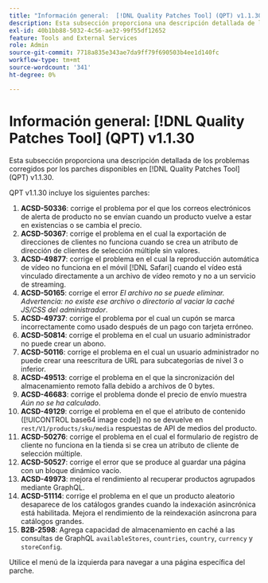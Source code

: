 ```yaml
---
title: "Información general:  [!DNL Quality Patches Tool] (QPT) v1.1.30"
description: Esta subsección proporciona una descripción detallada de los problemas corregidos por los parches disponibles en  [!DNL Quality Patches Tool] (QPT) v1.1.30.
exl-id: 40b1bb88-5032-4c56-ae32-99f55df12652
feature: Tools and External Services
role: Admin
source-git-commit: 7718a835e343ae7da9ff79f690503b4ee1d140fc
workflow-type: tm+mt
source-wordcount: '341'
ht-degree: 0%

---
```


# Información general: [!DNL Quality Patches Tool] (QPT) v1.1.30

Esta subsección proporciona una descripción detallada de los problemas corregidos por los parches disponibles en [!DNL Quality Patches Tool] (QPT) v1.1.30.

QPT v1.1.30 incluye los siguientes parches:

1. **ACSD-50336**: corrige el problema por el que los correos electrónicos de alerta de producto no se envían cuando un producto vuelve a estar en existencias o se cambia el precio.
1. **ACSD-50367**: corrige el problema en el cual la exportación de direcciones de clientes no funciona cuando se crea un atributo de dirección de clientes de selección múltiple sin valores.
1. **ACSD-49877**: corrige el problema en el cual la reproducción automática de vídeo no funciona en el móvil [!DNL Safari] cuando el vídeo está vinculado directamente a un archivo de vídeo remoto y no a un servicio de streaming.
1. **ACSD-50165**: corrige el error *El archivo no se puede eliminar. Advertencia: no existe ese archivo o directorio al vaciar la caché JS/CSS del administrador*.
1. **ACSD-49737**: corrige el problema por el cual un cupón se marca incorrectamente como usado después de un pago con tarjeta erróneo.
1. **ACSD-50814**: corrige el problema en el cual un usuario administrador no puede crear un abono.
1. **ACSD-50116**: corrige el problema en el cual un usuario administrador no puede crear una reescritura de URL para subcategorías de nivel 3 o inferior.
1. **ACSD-49513**: corrige el problema en el que la sincronización del almacenamiento remoto falla debido a archivos de 0 bytes.
1. **ACSD-46683**: corrige el problema donde el precio de envío muestra *Aún no se ha calculado*.
1. **ACSD-49129**: corrige el problema en el que el atributo de contenido ([!UICONTROL base64 image code]) no se devuelve en `rest/V1/products/sku/media` respuestas de API de medios del producto.
1. **ACSD-50276**: corrige el problema en el cual el formulario de registro de cliente no funciona en la tienda si se crea un atributo de cliente de selección múltiple.
1. **ACSD-50527**: corrige el error que se produce al guardar una página con un bloque dinámico vacío.
1. **ACSD-49973**: mejora el rendimiento al recuperar productos agrupados mediante GraphQL.
1. **ACSD-51114**: corrige el problema en el que un producto aleatorio desaparece de los catálogos grandes cuando la indexación asincrónica está habilitada. Mejora el rendimiento de la reindexación asíncrona para catálogos grandes.
1. **B2B-2598**: Agrega capacidad de almacenamiento en caché a las consultas de GraphQL `availableStores`, `countries`, `country`, `currency` y `storeConfig`.

Utilice el menú de la izquierda para navegar a una página específica del parche.

